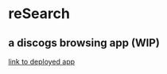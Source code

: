 # reSearch
## a discogs browsing app (WIP)

[link to deployed app](https://discogs-research.netlify.app/)